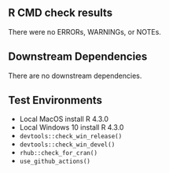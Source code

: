 ## R CMD check results
There were no ERRORs, WARNINGs, or NOTEs.

## Downstream Dependencies
There are no downstream dependencies.

## Test Environments
* Local MacOS install R 4.3.0
* Local Windows 10 install R 4.3.0
* `devtools::check_win_release()`
* `devtools::check_win_devel()`
* `rhub::check_for_cran()`
* `use_github_actions()`
